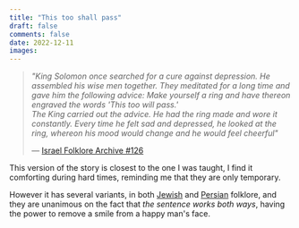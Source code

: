 ```yaml
---
title: "This too shall pass"
draft: false
comments: false
date: 2022-12-11
images:
---
```


> *"King Solomon once searched for a cure against depression.
> He assembled his wise men together.
> They meditated for a long time and gave him the following advice:
> Make yourself a ring and have thereon engraved the words 'This too will pass.'  
> The King carried out the advice.
> He had the ring made and wore it constantly.
> Every time he felt sad and depressed, he looked at the ring, whereon his mood would change and he would feel cheerful"*
>
> — [Israel Folklore Archive #126](https://medium.com/learning-for-life/this-too-shall-pass-tracing-an-ancient-jewish-folktale-6f5a1aaa0a0e)

This version of the story is closest to the one I was taught, I find it comforting during hard times, reminding me that they are only temporary.

However it has several variants, in both [Jewish](https://ohr.edu/ask_db/ask_main.php/335/Q1/) and [Persian](https://sufi-teachings.tumblr.com/post/97070241755/the-story-behind-this-too-shall-pass-persian) folklore, and they are unanimous on the fact that *the sentence works both ways*, having the power to remove a smile from a happy man's face.
